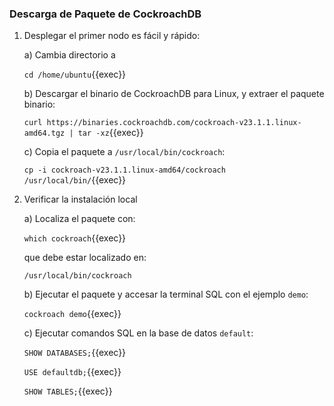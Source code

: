 ### Descarga de Paquete de CockroachDB

1. Desplegar el primer nodo es fácil y rápido:

    a) Cambia directorio a

    `cd /home/ubuntu`{{exec}}

    b) Descargar el binario de CockroachDB para Linux, y extraer el paquete binario:

    `curl https://binaries.cockroachdb.com/cockroach-v23.1.1.linux-amd64.tgz | tar -xz`{{exec}}

    c) Copia el paquete a `/usr/local/bin/cockroach`:

    `cp -i cockroach-v23.1.1.linux-amd64/cockroach /usr/local/bin/`{{exec}}


3. Verificar la instalación local

    a) Localiza el paquete con:

    `which cockroach`{{exec}}

    que debe estar localizado en:

    ```
    /usr/local/bin/cockroach
    ```

    b) Ejecutar el paquete y accesar la terminal SQL con el ejemplo `demo`:

    `cockroach demo`{{exec}}

    c) Ejecutar comandos SQL en la base de datos `default`:

    `SHOW DATABASES;`{{exec}}

    `USE defaultdb;`{{exec}}

    `SHOW TABLES;`{{exec}}